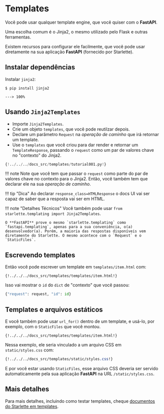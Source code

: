 # Templates

Você pode usar qualquer template engine, que você quiser com o **FastAPI**.

Uma escolha comum é o Jinja2, o mesmo utilizado pelo Flask e outras ferramentas.

Existem recursos para configurar ele facilmente, que você pode usar diretamente na sua aplicação **FastAPI** (fornecido por Starlette).

## Instalar dependências

Instalar `jinja2`:

<div class="termy">

```console
$ pip install jinja2

---> 100%
```

</div>

## Usando `Jinja2Templates`

* Importe `Jinja2Templates`.
* Crie um objeto `templates`, que você pode reutilzar depois.
* Declare um parâmetro `Request` na *operação de caminho* que irá retornar um template.
* Use o `templates` que você criou para dar render e retornar um `TemplateResponse`, passando o `request` como um par de valores chave no "contexto" do Jinja2.

```Python hl_lines="4  11  15-16"
{!../../../docs_src/templates/tutorial001.py!}
```

!!! note
    Note que você tem que passar o `request` como parte do par de valores chave no contexto para o Jinja2. Então, você também tem que declarar ele na sua *operação de caminho*.

!!! tip "Dica"
    Ao declarar `response_class=HTMLResponse` o docs UI vai ser capaz de saber que a resposta vai ser em HTML.

!!! note "Detalhes Técnicos"
    Você também pode usar `from starlette.templating import Jinja2Templates`.

    O **FastAPI** prove o mesmo `starlette.templating` como `fastapi.templating`, apenas para a sua conveniência, o(a) desenvolvedor(a). Porém, a maioria das respostas disponíveis vem diretamente do Starlette. O mesmo acontece com o `Request` e o `StaticFiles`.

## Escrevendo templates

Então você pode escrever um template em `templates/item.html` com:

```jinja hl_lines="7"
{!../../../docs_src/templates/templates/item.html!}
```

Isso vai mostrar o `id` do `dict` de "contexto" que você passou:

```Python
{"request": request, "id": id}
```

## Templates e arquivos estáticos

E você também pode usar `url_for()` dentro de um template, e usá-lo, por exemplo, com o `StaticFiles` que você montou.

```jinja hl_lines="4"
{!../../../docs_src/templates/templates/item.html!}
```

Nessa exemplo, ele seria vinculado a um arquivo CSS em `static/styles.css` com:

```CSS hl_lines="4"
{!../../../docs_src/templates/static/styles.css!}
```

E por você estar usando `StaticFiles`, esse arquivo CSS deveria ser servido automaticamente pela sua aplicação **FastAPI** na URL `/static/styles.css`.

## Mais detalhes

Para mais detalhes, incluindo como testar templates, cheque <a href="https://www.starlette.io/templates/" class="external-link" target="_blank">documentos do Starlette em templates</a>.
